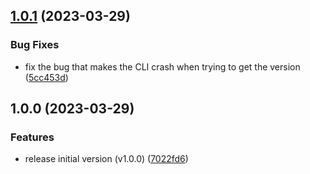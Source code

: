 ## [1.0.1](https://github.com/haru52/flactomp3/compare/v1.0.0...v1.0.1) (2023-03-29)


### Bug Fixes

* fix the bug that makes the CLI crash when trying to get the version ([5cc453d](https://github.com/haru52/flactomp3/commit/5cc453db8ebf9674ab081067226f8a850f023522))

## 1.0.0 (2023-03-29)


### Features

* release initial version (v1.0.0) ([7022fd6](https://github.com/haru52/flactomp3/commit/7022fd66a026555c2f8c7dd382da82f2268e815e))
